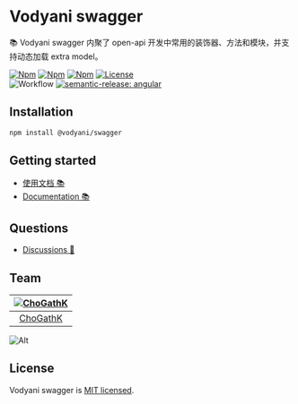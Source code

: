 # Vodyani swagger

📚 Vodyani swagger 内聚了 open-api 开发中常用的装饰器、方法和模块，并支持动态加载 extra model。

[![Npm](https://img.shields.io/npm/v/@vodyani/swagger/latest.svg)](https://www.npmjs.com/package/@vodyani/ark)
[![Npm](https://img.shields.io/npm/v/@vodyani/swagger/beta.svg)](https://www.npmjs.com/package/@vodyani/ark)
[![Npm](https://img.shields.io/npm/dm/@vodyani/swagger)](https://www.npmjs.com/package/@vodyani/ark)
[![License](https://img.shields.io/github/license/vodyani/swagger)](LICENSE)
<br>
![Workflow](https://github.com/vodyani/swagger/actions/workflows/release.yml/badge.svg)
[![semantic-release: angular](https://img.shields.io/badge/semantic--release-angular-e10079?logo=semantic-release)](https://github.com/semantic-release/semantic-release)

## Installation

```sh
npm install @vodyani/swagger
```

## Getting started

- [使用文档 📚](https://vodyani.vercel.app/docs/other/swagger)
- [Documentation 📚](https://vodyani.vercel.app/en/docs/other/swagger)

## Questions

- [Discussions 🧐](https://github.com/vodyani/swagger/discussions)

## Team

|[![ChoGathK](https://github.com/chogathK.png?size=100)](https://github.com/chogathK)|
|:-:|
|[ChoGathK](https://github.com/chogathK)|

![Alt](https://repobeats.axiom.co/api/embed/626cc74ad291885e9eb15d9986c2ce4977748949.svg "Repobeats analytics image")

## License

Vodyani swagger is [MIT licensed](LICENSE).
